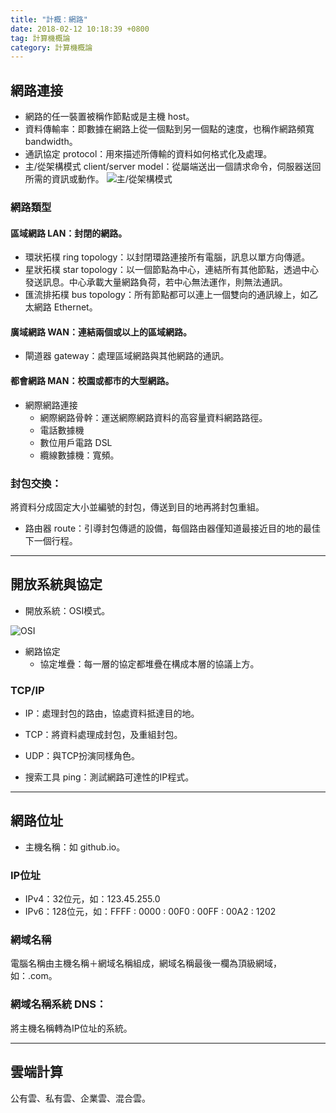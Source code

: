 ```yaml
---
title: "計概：網路"
date: 2018-02-12 10:18:39 +0800
tag: 計算機概論
category: 計算機概論
---
```

##  網路連接
- 網路的任一裝置被稱作節點或是主機 host。
- 資料傳輸率：即數據在網路上從一個點到另一個點的速度，也稱作網路頻寬 bandwidth。
- 通訊協定 protocol：用來描述所傳輸的資料如何格式化及處理。
- 主/從架構模式 client/server model：從屬端送出一個請求命令，伺服器送回所需的資訊或動作。
![主/從架構模式](https://i.imgur.com/mTUbgvk.png "主/從架構模式")

### 網路類型
#### 區域網路 LAN：封閉的網路。
- 環狀拓樸 ring topology：以封閉環路連接所有電腦，訊息以單方向傳遞。
- 星狀拓樸 star topology：以一個節點為中心，連結所有其他節點，透過中心發送訊息。中心承載大量網路負荷，若中心無法運作，則無法通訊。
- 匯流排拓樸 bus topology：所有節點都可以連上一個雙向的通訊線上，如乙太網路 Ethernet。



#### 廣域網路 WAN：連結兩個或以上的區域網路。
- 閘道器 gateway：處理區域網路與其他網路的通訊。

#### 都會網路 MAN：校園或都市的大型網路。

- 網際網路連接
	- 網際網路骨幹：運送網際網路資料的高容量資料網路路徑。
	- 電話數據機
	- 數位用戶電路 DSL
	- 纜線數據機：寬頻。

### 封包交換：
將資料分成固定大小並編號的封包，傳送到目的地再將封包重組。

- 路由器 route：引導封包傳遞的設備，每個路由器僅知道最接近目的地的最佳下一個行程。

---
##  開放系統與協定
- 開放系統：OSI模式。

![OSI](https://i.imgur.com/oYtZOwQ.png "OSI模式")

- 網路協定
	- 協定堆疊：每一層的協定都堆疊在構成本層的協議上方。

### TCP/IP
- IP：處理封包的路由，協處資料抵達目的地。
- TCP：將資料處理成封包，及重組封包。
- UDP：與TCP扮演同樣角色。

- 搜索工具 ping：測試網路可達性的IP程式。

---
##  網路位址
- 主機名稱：如 github.io。

### IP位址
- IPv4：32位元，如：123.45.255.0
- IPv6：128位元，如：FFFF : 0000 : 00F0 : 00FF : 00A2 : 1202

### 網域名稱
電腦名稱由主機名稱＋網域名稱組成，網域名稱最後一欄為頂級網域，如：.com。

### 網域名稱系統 DNS：
將主機名稱轉為IP位址的系統。

---
##  雲端計算
公有雲、私有雲、企業雲、混合雲。
